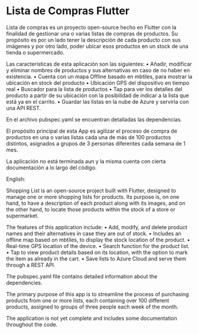 # Lista de Compras Flutter

Lista de compras es un proyecto open-source hecho en Flutter con la finalidad de gestionar una o varias listas de compras de productos. Su propósito es por un lado tener la descripción de cada producto con sus imágenes y por otro lado, poder ubicar esos productos en un stock de una tienda o supermercado.

Las características de esta aplicación son las siguientes:
•	Añadir, modificar y eliminar nombres de productos y sus alternativas en caso de no haber en existencia.
•	Cuenta con un mapa Offline basado en mbtiles, para mostrar la ubicación en stock del producto
•	Ubicación GPS del dispositivo en tiempo real
•	Buscador para la lista de productos
•	Tap para ver los detalles del producto a partir de su ubicación con la posibilidad de indicar a la lista que está ya en el carrito.
•	Guardar las listas en la nube de Azure y servirla con una API REST.

En el archivo pubspec.yaml se encuentran detalladas las dependencias.

El propósito principal de esta App es agilizar el proceso de compra de productos en una o varias listas cada una de más de 100 productos distintos, asignados a grupos de 3 personas diferentes cada semana de 1 mes.

La aplicación no está terminada aun y la misma cuenta con cierta documentación a lo largo del código.

English:

Shopping List is an open-source project built with Flutter, designed to manage one or more shopping lists for products. Its purpose is, on one hand, to have a description of each product along with its images, and on the other hand, to locate those products within the stock of a store or supermarket.

The features of this application include:
•	Add, modify, and delete product names and their alternatives in case they are out of stock.
•	Includes an offline map based on mbtiles, to display the stock location of the product.
•	Real-time GPS location of the device.
•	Search function for the product list.
•	Tap to view product details based on its location, with the option to mark the item as already in the cart.
•	Save lists to Azure Cloud and serve them through a REST API.

The pubspec.yaml file contains detailed information about the dependencies.

The primary purpose of this app is to streamline the process of purchasing products from one or more lists, each containing over 100 different products, assigned to groups of three people each week of the month.

The application is not yet complete and includes some documentation throughout the code.
